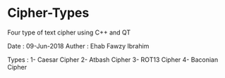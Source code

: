 # Cipher-Types
Four type of text cipher using C++ and QT

Date   :  09-Jun-2018
Auther :  Ehab Fawzy Ibrahim

Types  : 1- Caesar Cipher
         2- Atbash Cipher
         3- ROT13  Cipher
         4- Baconian Cipher
